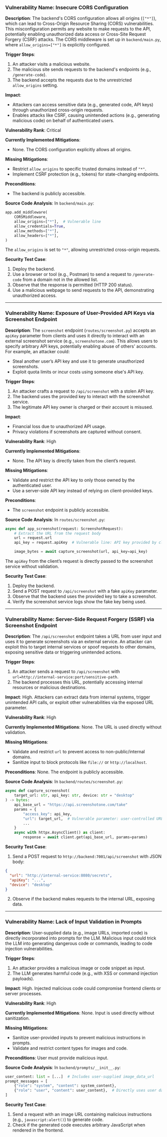 ### Vulnerability Name: Insecure CORS Configuration
**Description**:
The backend's CORS configuration allows all origins (`["*"]`), which can lead to Cross-Origin Resource Sharing (CORS) vulnerabilities. This misconfiguration permits any website to make requests to the API, potentially enabling unauthorized data access or Cross-Site Request Forgery (CSRF) attacks. The CORS middleware is set up in `backend/main.py`, where `allow_origins=["*"]` is explicitly configured.

**Trigger Steps**:
1. An attacker visits a malicious website.
2. The malicious site sends requests to the backend's endpoints (e.g., `/generate-code`).
3. The backend accepts the requests due to the unrestricted `allow_origins` setting.

**Impact**:
- Attackers can access sensitive data (e.g., generated code, API keys) through unauthorized cross-origin requests.
- Enables attacks like CSRF, causing unintended actions (e.g., generating malicious code) on behalf of authenticated users.

**Vulnerability Rank**: Critical

**Currently Implemented Mitigations**:
- None. The CORS configuration explicitly allows all origins.

**Missing Mitigations**:
- Restrict `allow_origins` to specific trusted domains instead of `"*"`.
- Implement CSRF protection (e.g., tokens) for state-changing endpoints.

**Preconditions**:
- The backend is publicly accessible.

**Source Code Analysis**:
In `backend/main.py`:
```python
app.add_middleware(
    CORSMiddleware,
    allow_origins=["*"],  # Vulnerable line
    allow_credentials=True,
    allow_methods=["*"],
    allow_headers=["*"],
)
```
The `allow_origins` is set to `"*"`, allowing unrestricted cross-origin requests.

**Security Test Case**:
1. Deploy the backend.
2. Use a browser or tool (e.g., Postman) to send a request to `/generate-code` from a domain not in the allowed list.
3. Observe that the response is permitted (HTTP 200 status).
4. Use a malicious webpage to send requests to the API, demonstrating unauthorized access.

---

### Vulnerability Name: Exposure of User-Provided API Keys via Screenshot Endpoint
**Description**:
The `screenshot` endpoint (`routes/screenshot.py`) accepts an `apiKey` parameter from clients and uses it directly to interact with an external screenshot service (e.g., `screenshotone.com`). This allows users to specify arbitrary API keys, potentially enabling abuse of others' accounts. For example, an attacker could:
- Steal another user’s API key and use it to generate unauthorized screenshots.
- Exploit quota limits or incur costs using someone else's API key.

**Trigger Steps**:
1. An attacker crafts a request to `/api/screenshot` with a stolen API key.
2. The backend uses the provided key to interact with the screenshot service.
3. The legitimate API key owner is charged or their account is misused.

**Impact**:
- Financial loss due to unauthorized API usage.
- Privacy violations if screenshots are captured without consent.

**Vulnerability Rank**: High

**Currently Implemented Mitigations**:
- None. The API key is directly taken from the client’s request.

**Missing Mitigations**:
- Validate and restrict the API key to only those owned by the authenticated user.
- Use a server-side API key instead of relying on client-provided keys.

**Preconditions**:
- The `screenshot` endpoint is publicly accessible.

**Source Code Analysis**:
In `routes/screenshot.py`:
```python
async def app_screenshot(request: ScreenshotRequest):
    # Extract the URL from the request body
    url = request.url
    api_key = request.apiKey  # Vulnerable line: API key provided by client

    image_bytes = await capture_screenshot(url, api_key=api_key)
```
The `apiKey` from the client’s request is directly passed to the screenshot service without validation.

**Security Test Case**:
1. Deploy the backend.
2. Send a POST request to `/api/screenshot` with a fake `apiKey` parameter.
3. Observe that the backend uses the provided key to take a screenshot.
4. Verify the screenshot service logs show the fake key being used.

---

### Vulnerability Name: Server-Side Request Forgery (SSRF) via Screenshot Endpoint
**Description**:
The `/api/screenshot` endpoint takes a URL from user input and uses it to generate screenshots via an external service. An attacker can exploit this to target internal services or spoof requests to other domains, exposing sensitive data or triggering unintended actions.

**Trigger Steps**:
1. An attacker sends a request to `/api/screenshot` with `url=http://internal-service:port/sensitive-path`.
2. The backend processes this URL, potentially accessing internal resources or malicious destinations.

**Impact**:
High. Attackers can extract data from internal systems, trigger unintended API calls, or exploit other vulnerabilities via the exposed URL parameter.

**Vulnerability Rank**: High

**Currently Implemented Mitigations**: None. The URL is used directly without validation.

**Missing Mitigations**:
- Validate and restrict `url` to prevent access to non-public/internal domains.
- Sanitize input to block protocols like `file://` or `http://localhost`.

**Preconditions**: None. The endpoint is publicly accessible.

**Source Code Analysis**:
In `backend/routes/screenshot.py`:
```python
async def capture_screenshot(
    target_url: str, api_key: str, device: str = "desktop"
) -> bytes:
    api_base_url = "https://api.screenshotone.com/take"
    params = {
        "access_key": api_key,
        "url": target_url,  # Vulnerable parameter: user-controlled URL
        ...
    }
    async with httpx.AsyncClient() as client:
        response = await client.get(api_base_url, params=params)
```

**Security Test Case**:
1. Send a POST request to `http://backend:7001/api/screenshot` with JSON body:
```json
{
  "url": "http://internal-service:8080/secrets",
  "apiKey": "...",
  "device": "desktop"
}
```
2. Observe if the backend makes requests to the internal URL, exposing data.

---

### Vulnerability Name: Lack of Input Validation in Prompts
**Description**:
User-supplied data (e.g., image URLs, imported code) is directly incorporated into prompts for the LLM. Malicious input could trick the LLM into generating dangerous code or commands, leading to code injection vulnerabilities.

**Trigger Steps**:
1. An attacker provides a malicious image or code snippet as input.
2. The LLM generates harmful code (e.g., with XSS or command injection payloads).

**Impact**:
High. Injected malicious code could compromise frontend clients or server processes.

**Vulnerability Rank**: High

**Currently Implemented Mitigations**: None. Input is used directly without sanitization.

**Missing Mitigations**:
- Sanitize user-provided inputs to prevent malicious instructions in prompts.
- Validate and restrict content types for images and code.

**Preconditions**: User must provide malicious input.

**Source Code Analysis**:
In `backend/prompts/__init__.py`:
```python
user_content: list = [...]  # Includes user-supplied image_data_url
prompt_messages = [
    {"role": "system", "content": system_content},
    {"role": "user", "content": user_content},  # Directly uses user data
]
```

**Security Test Case**:
1. Send a request with an image URL containing malicious instructions (e.g., `javascript:alert()`) to generate code.
2. Check if the generated code executes arbitrary JavaScript when rendered in the frontend.
